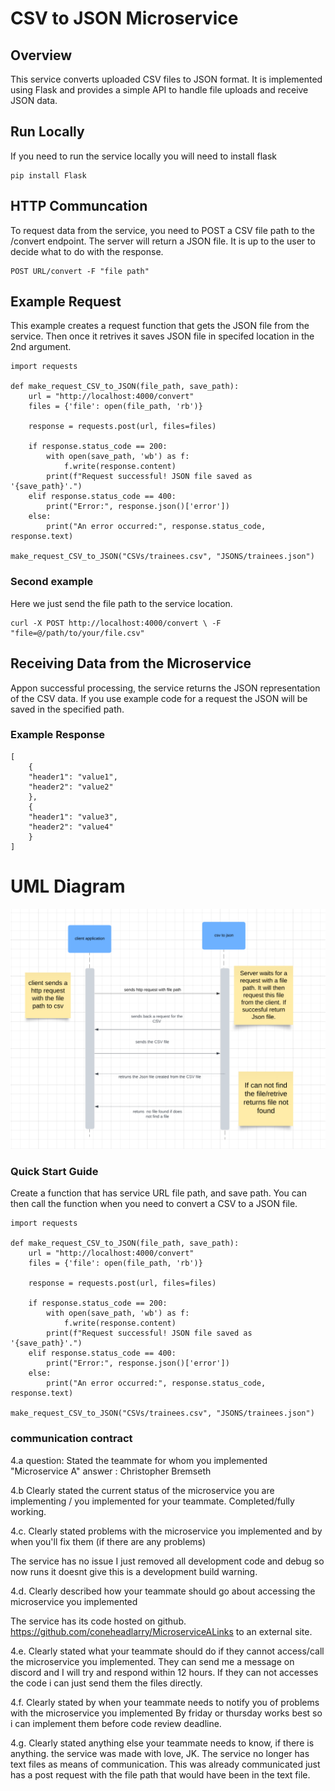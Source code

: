 # CSV to JSON Microservice


## Overview

This service converts uploaded CSV files to JSON format. It is implemented using Flask and provides a simple API to handle file uploads and receive JSON data.

## Run Locally 
If you need to run the service locally you will need to install flask

```
pip install Flask
```

## HTTP Communcation 
To request data from the service, you need to POST a CSV file path to the /convert endpoint. The server will return a JSON file. It is up to the user to decide what to do with the response.

```
POST URL/convert -F "file path"
```


## Example Request 
This example creates a request function that gets the JSON file from the service. Then once it retrives it saves JSON file in specifed location in the 2nd argument.

```
import requests

def make_request_CSV_to_JSON(file_path, save_path):
    url = "http://localhost:4000/convert"
    files = {'file': open(file_path, 'rb')}

    response = requests.post(url, files=files)

    if response.status_code == 200:
        with open(save_path, 'wb') as f:
            f.write(response.content)
        print(f"Request successful! JSON file saved as '{save_path}'.")
    elif response.status_code == 400:
        print("Error:", response.json()['error'])
    else:
        print("An error occurred:", response.status_code, response.text)

make_request_CSV_to_JSON("CSVs/trainees.csv", "JSONS/trainees.json")
```
### Second example
Here we just send the file path to the service location. 

```
curl -X POST http://localhost:4000/convert \ -F "file=@/path/to/your/file.csv"
```

## Receiving Data from the Microservice

Appon successful processing, the service returns the JSON representation of the CSV data. If you use example code for a request the JSON will be saved in the specified path.

### Example Response 
```
[
    {
    "header1": "value1", 
    "header2": "value2"
    },
    {
    "header1": "value3", 
    "header2": "value4"
    }
]
```

# UML Diagram

![UML diagram](imgs/image.png)

### Quick Start Guide
Create a function that has service URL file path, and save path. You can then call the function when you need to convert a CSV to a JSON file.
```
import requests

def make_request_CSV_to_JSON(file_path, save_path):
    url = "http://localhost:4000/convert"
    files = {'file': open(file_path, 'rb')}

    response = requests.post(url, files=files)

    if response.status_code == 200:
        with open(save_path, 'wb') as f:
            f.write(response.content)
        print(f"Request successful! JSON file saved as '{save_path}'.")
    elif response.status_code == 400:
        print("Error:", response.json()['error'])
    else:
        print("An error occurred:", response.status_code, response.text)

make_request_CSV_to_JSON("CSVs/trainees.csv", "JSONS/trainees.json")
```



### communication contract

4.a 
question:  Stated the teammate for whom you implemented "Microservice A"
answer : Christopher Bremseth

4.b
Clearly stated the current status of the microservice you are implementing / you implemented for your teammate.
Completed/fully working.

4.c. Clearly stated problems with the microservice you implemented and by when you'll fix them (if there are any problems)

The service has no issue I just removed all development code and debug so now runs it doesnt give this is a development build warning.

4.d. Clearly described how your teammate should go about accessing the microservice you implemented

The service has its code hosted on github. https://github.com/coneheadlarry/MicroserviceALinks to an external site.

 

4.e. Clearly stated what your teammate should do if they cannot access/call the microservice you implemented.
They can send me a message on discord and I will try and respond within 12 hours. If they can not accesses the code i can just send them the files directly.

 

4.f. Clearly stated by when your teammate needs to notify you of problems with the microservice you implemented
By friday or thursday works best so i can implement them before code review deadline.

4.g. Clearly stated anything else your teammate needs to know, if there is anything.
the service was made with love, JK. The service no longer has text files as means of communication. This was already communicated just has a post request with the file path that would have been in the text file.
